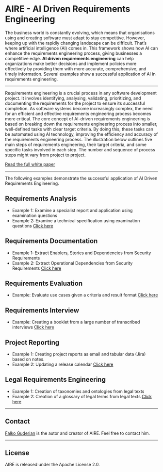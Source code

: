 # AIRE - AI Driven Requirements Engineering

The business world is constantly evolving, which means that organisations using and creating software must adapt to stay competitive. However, keeping up with the rapidly changing landscape can be difficult. That’s where artificial intelligence (AI) comes in. This framework shows how AI can enhance the requirements engineering process, giving businesses a competitive edge. **AI driven requirements engineering** can help organizations make better decisions and implement policies more effectively by providing them with more accurate, comprehensive, and timely information. Several examples show a successful application of AI in requirements engineering.

---
Requirements engineering is a crucial process in any software development project. It involves identifying, analysing, validating, prioritizing, and documenting the requirements for the project to ensure its successful completion. As software systems become increasingly complex, the need for an efficient and effective requirements engineering process becomes more critical. The core concept of AI-driven requirements engineering is based on breaking down the requirements engineering process into smaller, well-defined tasks with clear target criteria. By doing this, these tasks can be automated using AI technology, improving the efficiency and accuracy of the requirements engineering process. The illustration below outlines five main steps of requirements engineering, their target criteria, and some specific tasks involved in each step. The number and sequence of process steps might vary from project to project.


[Read the full white paper](./whitepaper.md)

---
The following examples demonstrate the successful application of AI Driven Requirements Engineering.

## Requirements Analysis
- Example 1: Examine a specialist report and application using examination questions
- Example 2: Examine a technical specification using examination questions
[Click here](./analysis/README.md)

## Requirements Documentation
- Example 1: Extract Enablers, Stories and Dependencies from Security Requirements
- Example 2: Extract Operational Dependencies from Security Requirements
[Click here](./documentation/README.md)

## Requirements Evaluation
- Example: Evaluate use cases given a criteria and result format
[Click here](./evaluation/README.md)

## Requirements Interview
- Example: Creating a booklet from a large number of transcribed interviews
[Click here](./interview/README.md)

## Project Reporting
- Example 1: Creating project reports as email and tabular data (Jira) based on notes.
- Example 2: Updating a release calendar
[Click here](./report/README.md)

## Legal Requirements Engineering
- Example 1: Creation of taxonomies and ontologies from legal texts
- Example 2: Creation of a glossary of legal terms from legal texts
[Click here](./legal_engineering/README.md)

---
## Contact
[Falko Guderian](https://github.com/FalkoGuderian/CV) is the autor and creator of AIRE. Feel free to contact him.

---

## License
AIRE is released under the Apache License 2.0.
